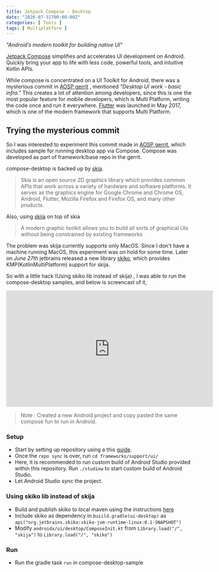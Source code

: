 ```yaml
---
title: Jetpack Compose - Desktop
date: "2020-07-31T00:00:00Z"
categories: [ Tools ]
tags: [ Multiplatform ]
---
```


*"Android’s modern toolkit for building native UI"*

[Jetpack Compose](https://developer.android.com/jetpack/compose) simplifies and accelerates UI development on Android. Quickly bring your app to life with less code, powerful tools, and intuitive Kotlin APIs.



While compose is concentrated on a UI Toolkit for Android, there was a mysterious commit in [AOSP gerrit](https://android-review.googlesource.com/c/platform/frameworks/support/+/1290729) , mentioned *"Desktop UI work - basic infra."* This creates a lot of attention among developers, since this is one the most popular feature for mobile developers, which is Multi Platform, writing the code once and run it everywhere.  [Flutter](https://flutter.dev/) was launched in May 2017, which is one of the modern framework that supports Multi Platform.



## Trying the mysterious commit

So I was interested to experiment this commit made in [AOSP gerrit](https://android-review.googlesource.com/c/platform/frameworks/support/+/1290729), which includes sample for running desktop app via Compose. Compose was developed as part of framework/base repo in the gerrit.

compose-desktop is backed up by [skia](https://skia.org/). 

> Skia is an open source 2D graphics library which provides common APIs that work across a variety of hardware and software platforms. It serves as the graphics engine for Google Chrome and Chrome OS, Android, Flutter, Mozilla Firefox and Firefox OS, and many other products.

Also, using [skija](https://github.com/JetBrains/skija) on top of skia

> A modern graphic toolkit allows you to build all sorts of graphical UIs without being constrained by existing frameworks

The problem was skija currently supports only MacOS. Since I don't have a machine running MacOS, this experiment was on hold for some time. Later on *June 27th* jetbrains released a new library [skiko](https://github.com/JetBrains/skiko), which provides KMP(KotlinMultiPlatform) support for skija.

So with a little hack (Using skiko lib instead of skija) , I was able to run the compose-desktop samples, and below is screencast of it,


<iframe width="560" height="315" src="https://www.youtube.com/embed/rsj7ItYGJYw" frameborder="0" allow="accelerometer; autoplay; encrypted-media; gyroscope; picture-in-picture" allowfullscreen></iframe>


> Note : Created a new Android project and copy pasted the same compose fun to run in Android.

### Setup

-  Start by setting up repository using a this [guide](https://cs.android.com/androidx/platform/frameworks/support).
- Once the `repo sync` is over, run `cd frameworks/support/ui/`
- Here, it is recommended to run custom build of Android Studio provided within this repository. Run `./studiow` to start custom build of Android Studio.
- Let Android Studio sync the project.

### Using skiko lib instead of skija

- Build and publish skiko to local maven using the instructions [here](https://github.com/JetBrains/skiko) 
- Include skiko as dependency in `buiild.gradle(ui-desktop)` as `api("org.jetbrains.skiko:skiko-jvm-runtime-linux:0.1-SNAPSHOT")`
- Modify `androidx/ui/desktop/ComposeInit.kt` from `Library.load("/", "skija")` to `Library.load("/", "skiko")`

### Run

- Run the gradle task `run` in compose-desktop-sample
